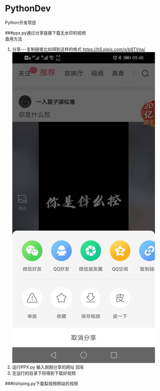 # PythonDev
Python开发项目

###ppx.py通过分享链接下载无水印的视频  
食用方法  
1. 分享---复制链接比如得到这样的格式
https://h5.pipix.com/s/b8TVna/  
![分享图片](https://github.com/alwaysra/PythonDev/blob/master/%E7%9A%AE%E7%9A%AE%E8%99%BE%E5%88%86%E4%BA%AB%E5%9B%BE%E7%89%87.jpg "sharejpg")
2. 运行PPX.py 输入刚刚分享的网址 回车  
3. 在运行的目录下将得到下载好视频  



###lishiping.py下载梨视频网站的视频

